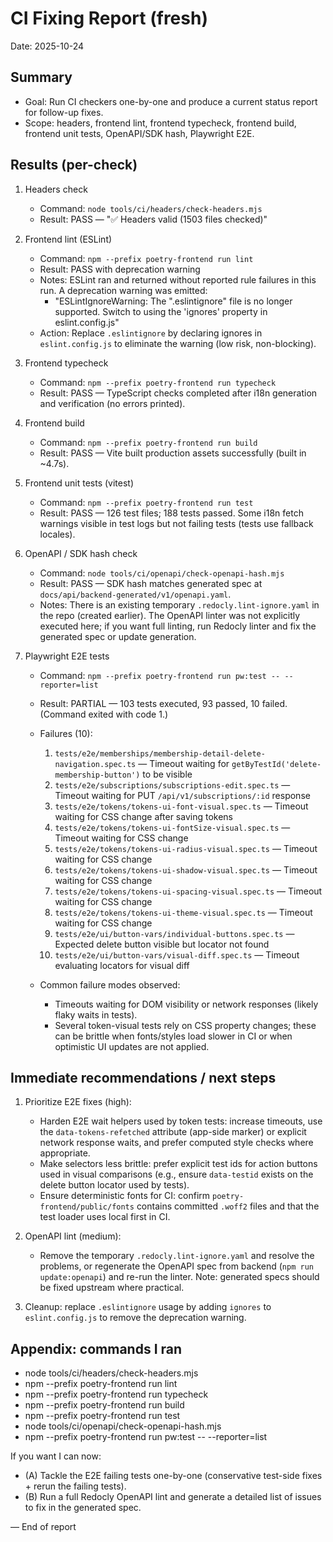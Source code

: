 # CI Fixing Report (fresh)

Date: 2025-10-24

Summary
-------
- Goal: Run CI checkers one-by-one and produce a current status report for follow-up fixes.
- Scope: headers, frontend lint, frontend typecheck, frontend build, frontend unit tests, OpenAPI/SDK hash, Playwright E2E.

Results (per-check)
-------------------
1) Headers check
   - Command: `node tools/ci/headers/check-headers.mjs`
   - Result: PASS — "✅ Headers valid (1503 files checked)"

2) Frontend lint (ESLint)
   - Command: `npm --prefix poetry-frontend run lint`
   - Result: PASS with deprecation warning
   - Notes: ESLint ran and returned without reported rule failures in this run. A deprecation warning was emitted:
     - "ESLintIgnoreWarning: The ".eslintignore" file is no longer supported. Switch to using the 'ignores' property in eslint.config.js"
   - Action: Replace `.eslintignore` by declaring ignores in `eslint.config.js` to eliminate the warning (low risk, non-blocking).

3) Frontend typecheck
   - Command: `npm --prefix poetry-frontend run typecheck`
   - Result: PASS — TypeScript checks completed after i18n generation and verification (no errors printed).

4) Frontend build
   - Command: `npm --prefix poetry-frontend run build`
   - Result: PASS — Vite built production assets successfully (built in ~4.7s).

5) Frontend unit tests (vitest)
   - Command: `npm --prefix poetry-frontend run test`
   - Result: PASS — 126 test files; 188 tests passed. Some i18n fetch warnings visible in test logs but not failing tests (tests use fallback locales).

6) OpenAPI / SDK hash check
   - Command: `node tools/ci/openapi/check-openapi-hash.mjs`
   - Result: PASS — SDK hash matches generated spec at `docs/api/backend-generated/v1/openapi.yaml`.
   - Notes: There is an existing temporary `.redocly.lint-ignore.yaml` in the repo (created earlier). The OpenAPI linter was not explicitly executed here; if you want full linting, run Redocly linter and fix the generated spec or update generation.

7) Playwright E2E tests
   - Command: `npm --prefix poetry-frontend run pw:test -- --reporter=list`
   - Result: PARTIAL — 103 tests executed, 93 passed, 10 failed. (Command exited with code 1.)
   - Failures (10):
     1. `tests/e2e/memberships/membership-detail-delete-navigation.spec.ts` — Timeout waiting for `getByTestId('delete-membership-button')` to be visible
     2. `tests/e2e/subscriptions/subscriptions-edit.spec.ts` — Timeout waiting for PUT `/api/v1/subscriptions/:id` response
     3. `tests/e2e/tokens/tokens-ui-font-visual.spec.ts` — Timeout waiting for CSS change after saving tokens
     4. `tests/e2e/tokens/tokens-ui-fontSize-visual.spec.ts` — Timeout waiting for CSS change
     5. `tests/e2e/tokens/tokens-ui-radius-visual.spec.ts` — Timeout waiting for CSS change
     6. `tests/e2e/tokens/tokens-ui-shadow-visual.spec.ts` — Timeout waiting for CSS change
     7. `tests/e2e/tokens/tokens-ui-spacing-visual.spec.ts` — Timeout waiting for CSS change
     8. `tests/e2e/tokens/tokens-ui-theme-visual.spec.ts` — Timeout waiting for CSS change
     9. `tests/e2e/ui/button-vars/individual-buttons.spec.ts` — Expected delete button visible but locator not found
     10. `tests/e2e/ui/button-vars/visual-diff.spec.ts` — Timeout evaluating locators for visual diff

   - Common failure modes observed:
     - Timeouts waiting for DOM visibility or network responses (likely flaky waits in tests).
     - Several token-visual tests rely on CSS property changes; these can be brittle when fonts/styles load slower in CI or when optimistic UI updates are not applied.

Immediate recommendations / next steps
-----------------------------------
1. Prioritize E2E fixes (high):
   - Harden E2E wait helpers used by token tests: increase timeouts, use the `data-tokens-refetched` attribute (app-side marker) or explicit network response waits, and prefer computed style checks where appropriate.
   - Make selectors less brittle: prefer explicit test ids for action buttons used in visual comparisons (e.g., ensure `data-testid` exists on the delete button locator used by tests).
   - Ensure deterministic fonts for CI: confirm `poetry-frontend/public/fonts` contains committed `.woff2` files and that the test loader uses local first in CI.

2. OpenAPI lint (medium):
   - Remove the temporary `.redocly.lint-ignore.yaml` and resolve the problems, or regenerate the OpenAPI spec from backend (`npm run update:openapi`) and re-run the linter. Note: generated specs should be fixed upstream where practical.

3. Cleanup: replace `.eslintignore` usage by adding `ignores` to `eslint.config.js` to remove the deprecation warning.

Appendix: commands I ran
------------------------
- node tools/ci/headers/check-headers.mjs
- npm --prefix poetry-frontend run lint
- npm --prefix poetry-frontend run typecheck
- npm --prefix poetry-frontend run build
- npm --prefix poetry-frontend run test
- node tools/ci/openapi/check-openapi-hash.mjs
- npm --prefix poetry-frontend run pw:test -- --reporter=list

If you want I can now:
- (A) Tackle the E2E failing tests one-by-one (conservative test-side fixes + rerun the failing tests).
- (B) Run a full Redocly OpenAPI lint and generate a detailed list of issues to fix in the generated spec.

— End of report
